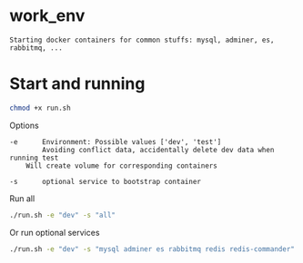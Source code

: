 # work_env
`
Starting docker containers for common stuffs: mysql, adminer, es, rabbitmq, ...
`

# Start and running
```bash
chmod +x run.sh
```
Options
```
-e  	Environment: Possible values ['dev', 'test']
    	Avoiding conflict data, accidentally delete dev data when running test
	Will create volume for corresponding containers

-s  	optional service to bootstrap container
```
Run all
```bash
./run.sh -e "dev" -s "all"
```
Or run optional services
```bash
./run.sh -e "dev" -s "mysql adminer es rabbitmq redis redis-commander"
```
